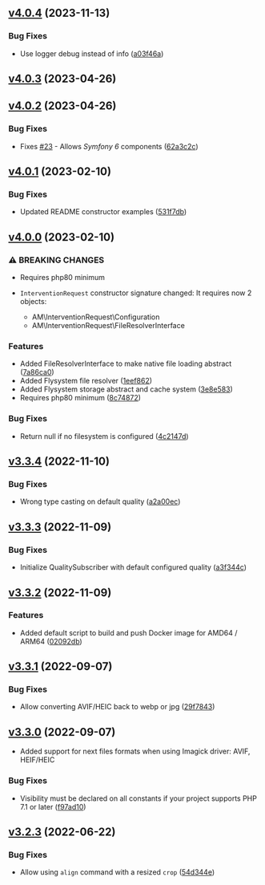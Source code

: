 ## [v4.0.4](https://github.com/ambroisemaupate/intervention-request/compare/v4.0.3...v4.0.4) (2023-11-13)


### Bug Fixes

* Use logger debug instead of info ([a03f46a](https://github.com/ambroisemaupate/intervention-request/commit/a03f46a002aaf208e8b251382ffbe76f1b29de63))

## [v4.0.3](https://github.com/ambroisemaupate/intervention-request/compare/v4.0.2...v4.0.3) (2023-04-26)

## [v4.0.2](https://github.com/ambroisemaupate/intervention-request/compare/v4.0.1...v4.0.2) (2023-04-26)

### Bug Fixes

* Fixes [#23](https://github.com/ambroisemaupate/intervention-request/issues/23) - Allows *Symfony 6* components ([62a3c2c](https://github.com/ambroisemaupate/intervention-request/commit/62a3c2c4b44ec2e5851a033f54b72b5decdaedd3))

## [v4.0.1](https://github.com/ambroisemaupate/intervention-request/compare/v4.0.0...v) (2023-02-10)

### Bug Fixes

* Updated README constructor examples ([531f7db](https://github.com/ambroisemaupate/intervention-request/commit/531f7dbd76d31739a9d5ef0c842d1cc8b2fad9dc))

## [v4.0.0](https://github.com/ambroisemaupate/intervention-request/compare/v3.3.4...v) (2023-02-10)

### ⚠ BREAKING CHANGES

* Requires php80 minimum
* `InterventionRequest` constructor signature changed:
    It requires now 2 objects:

    - AM\InterventionRequest\Configuration
    - AM\InterventionRequest\FileResolverInterface

### Features

* Added FileResolverInterface to make native file loading abstract ([7a86ca0](https://github.com/ambroisemaupate/intervention-request/commit/7a86ca0e0b395b43db836f157449926b0f64458f))
* Added Flysystem file resolver ([1eef862](https://github.com/ambroisemaupate/intervention-request/commit/1eef862640c34aeceb1a1a242d340e53b3ed2aad))
* Added Flysystem storage abstract and cache system ([3e8e583](https://github.com/ambroisemaupate/intervention-request/commit/3e8e583074cce63aabdd667e22332a55ba1bc448))
* Requires php80 minimum ([8c74872](https://github.com/ambroisemaupate/intervention-request/commit/8c7487210af7765bd98c21c342d9b56aa2b937a1))

### Bug Fixes

* Return null if no filesystem is configured ([4c2147d](https://github.com/ambroisemaupate/intervention-request/commit/4c2147d26a0fc20bead32bfb1a22ed9938f49375))

## [v3.3.4](https://github.com/ambroisemaupate/intervention-request/compare/v3.3.3...v3.3.4) (2022-11-10)

### Bug Fixes

* Wrong type casting on default quality ([a2a00ec](https://github.com/ambroisemaupate/intervention-request/commit/a2a00ec0d5b5bacd4ec2186813bbf69f6a65fe41))

## [v3.3.3](https://github.com/ambroisemaupate/intervention-request/compare/v3.3.2...v3.3.3) (2022-11-09)

### Bug Fixes

* Initialize QualitySubscriber with default configured quality ([a3f344c](https://github.com/ambroisemaupate/intervention-request/commit/a3f344c6635420b4494dfcde78a911391c7b2235))

## [v3.3.2](https://github.com/ambroisemaupate/intervention-request/compare/v3.3.1...v3.3.2) (2022-11-09)

### Features

* Added default script to build and push Docker image for AMD64 / ARM64 ([02092db](https://github.com/ambroisemaupate/intervention-request/commit/02092dbc0adc607063b467cafe411a99403ce2ca))

## [v3.3.1](https://github.com/ambroisemaupate/intervention-request/compare/v3.3.0...v3.3.1) (2022-09-07)

### Bug Fixes

* Allow converting AVIF/HEIC back to webp or jpg ([29f7843](https://github.com/ambroisemaupate/intervention-request/commit/29f7843b0d5b710d7269a7b774202b4701017416))

## [v3.3.0](https://github.com/ambroisemaupate/intervention-request/compare/v3.2.3...v3.3.0) (2022-09-07)

* Added support for next files formats when using Imagick driver: AVIF, HEIF/HEIC

### Bug Fixes

* Visibility must be declared on all constants if your project supports PHP 7.1 or later ([f97ad10](https://github.com/ambroisemaupate/intervention-request/commit/f97ad105dca1931646b071378377100fafd959bb))

## [v3.2.3](https://github.com/ambroisemaupate/intervention-request/compare/v3.2.2...v3.2.3) (2022-06-22)

### Bug Fixes

* Allow using `align` command with a resized `crop` ([54d344e](https://github.com/ambroisemaupate/intervention-request/commit/54d344eca2a3aaeef59f6b1f4d48b11a23c8ff48))

